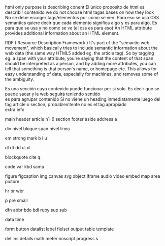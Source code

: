 html only purpose is describing conent
El único proposito de html es describir contenido
we do not choose html tagas bases on how they look
No se debe escoger tags/elementos por como se ven. Para eso se usa CSS
semantics quiere decir que cada elemento significa algo y es para algo. Es para que se usa y no como se ve (el css es para eso)
An HTML attribute provides additional information about an HTML element.

RDF ( Resource Description Framework ) It's part of the "semantic web movement", which basically tries to include semantic information about the web data (the same way HTML5 added eg. the article tag). So by tagging eg. a span with your attribute, you're saying that the content of that span should be interpreted as a person, and by adding more attributes, you can tell that something is that person's name, or homepage etc. This allows for easy understanding of data, especially for machines, and removes some of the ambiguity.

<article> Es una sección cuyo contenido puede funcionar por si solo. Es decir que se puede sacar y la web seguirá teniendo sentido
<section> es para agrupar contenido
Si no viene un heading inmediatamente luego del tag article o section, probablemtente no es el tag apropiado
<aside> extra info

main
header
article
h1-6
section
footer
aside
address
a


div nivel bloque
span nivel línea

em
strong
mark
b
i
u

dl dt dd
ul
ol

blockquote
cite
q

code
var
kbd
samp

figure
figcaption
img
canvas
svg
object
iframe
audio
video
embed
map area
picture

hr
br
wbr

p
pre
small

dfn
abbr
bdo bdi
ruby
sup
sub

data
time

form
button
datalist
label
fielset
output
table
template

del 
ins
details
math
meter
noscript
progress
s
